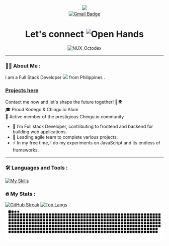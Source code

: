 <div id="header" align="center">
  <img src="https://media.giphy.com/media/M9gbBd9nbDrOTu1Mqx/giphy.gif" width="100"/>

  <div id="badges">
  
  <a target="_blank" href="avecillajason77@gmail.com">
    <img src="https://img.shields.io/badge/Email-whitesmoke?style=for-the-badge&logo=gmail&logoColor=red" alt="Gmail Badge"/>
  </a>

</div>

  <h1>
  Let's connect
  <img src="https://raw.githubusercontent.com/Tarikul-Islam-Anik/Animated-Fluent-Emojis/master/Emojis/Hand%20gestures/Open%20Hands.png" alt="Open Hands" width="50" height="50" />
</h1>
</div>
  <div align="center">
      <img src="https://user-images.githubusercontent.com/74038190/212741999-016fddbd-617a-4448-8042-0ecf907aea25.gif" width="400" alt="NUX_Octodex">
  </div>
  
  ---

### :man_technologist: About Me :
I am a Full Stack Developer <img src="https://media.giphy.com/media/WUlplcMpOCEmTGBtBW/giphy.gif" width="30"> from Philippines .<br>
### [Projects here](https://github.com/jasonavecilla?tab=stars)
Contact me now and let's shape the future together! 💌🌍 <br>
🎓 Proud Kodego & Chingu.io Alum <br>
🚀 Active member of the prestigious Chingu.io community <br>
- :telescope: I’m  Full stack Developer, contributing to frontend and backend for building web applications.
- :seedling: Leading agile team to complete various projects.
- :zap: In my free time, I do my experiments on JavaScript and its endless of frameworks.







  
  
---

### :hammer_and_wrench: Languages and Tools :
<div>

[![My Skills](https://skillicons.dev/icons?i=js,html,css,react,nodejs,laravel,tailwind,mysql,bootstrap,php,next,jquery,express,sequelize,postgresql,sqlite,flask,git,github,figma,django,ruby,rails,python,typescript,vscode,sass,less,npm,vite)](https://skillicons.dev)


  ### :fire: My Stats :
[![GitHub Streak](https://github-readme-streak-stats.herokuapp.com?user=jasonavecilla)](https://git.io/streak-stats)
[![Top Langs](https://github-readme-stats.vercel.app/api/top-langs/?username=jasonavecilla&layout=compact&theme=vision-friendly-dark)](https://github.com/anuraghazra/github-readme-stats)
<picture>
  <source media="(prefers-color-scheme: dark)" srcset="github-snake-dark.svg" />
  <source media="(prefers-color-scheme: light)" srcset="github-snake.svg" />
  <img alt="github-snake" src="https://raw.githubusercontent.com/vinhqua/vinhqua/output/github-contribution-grid-snake.svg" />
</picture>
